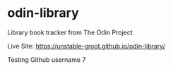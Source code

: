 # odin-library
Library book tracker from The Odin Project

Live Site: https://unstable-groot.github.io/odin-library/

Testing Github username 7


